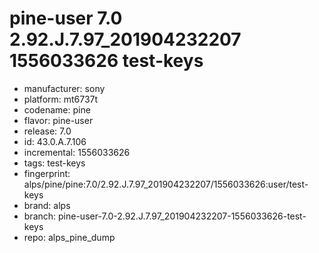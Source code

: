# pine-user 7.0 2.92.J.7.97_201904232207 1556033626 test-keys
- manufacturer: sony
- platform: mt6737t
- codename: pine
- flavor: pine-user
- release: 7.0
- id: 43.0.A.7.106
- incremental: 1556033626
- tags: test-keys
- fingerprint: alps/pine/pine:7.0/2.92.J.7.97_201904232207/1556033626:user/test-keys
- brand: alps
- branch: pine-user-7.0-2.92.J.7.97_201904232207-1556033626-test-keys
- repo: alps_pine_dump

